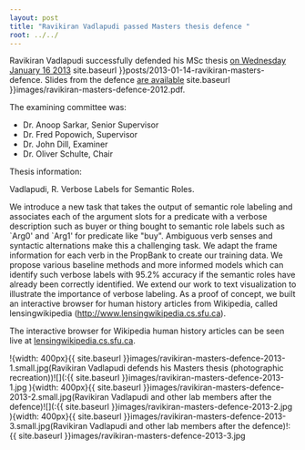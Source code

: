 ```yaml
---
layout: post
title: "Ravikiran Vadlapudi passed Masters thesis defence "
root: ../../
---
```


Ravikiran Vadlapudi successfully defended his MSc thesis [on Wednesday January 16 2013]({{) site.baseurl }}posts/2013-01-14-ravikiran-masters-defence. Slides from the defence [are available]({{) site.baseurl }}images/ravikiran-masters-defence-2012.pdf.

The examining committee was:

-   Dr. Anoop Sarkar, Senior Supervisor
-   Dr. Fred Popowich, Supervisor
-   Dr. John Dill, Examiner
-   Dr. Oliver Schulte, Chair

Thesis information:

Vadlapudi, R. Verbose Labels for Semantic Roles.

We introduce a new task that takes the output of semantic role labeling and associates each of the argument slots for a predicate with a verbose description such as buyer or thing bought to semantic role labels such as \`Arg0' and \`Arg1' for predicate like "buy". Ambiguous verb senses and syntactic alternations make this a challenging task. We adapt the frame information for each verb in the PropBank to create our training data. We propose various baseline methods and more informed models which can identify such verbose labels with 95.2% accuracy if the semantic roles have already been correctly identified. We extend our work to text visualization to illustrate the importance of verbose labeling. As a proof of concept, we built an interactive browser for human history articles from Wikipedia, called lensingwikipedia (http://www.lensingwikipedia.cs.sfu.ca).

The interactive browser for Wikipedia human history articles can be seen live at [lensingwikipedia.cs.sfu.ca](http://lensingwikipedia.cs.sfu.ca).

!{width: 400px}{{ site.baseurl }}images/ravikiran-masters-defence-2013-1.small.jpg(Ravikiran Vadlapudi defends his Masters thesis (photographic recreation))![](:{{ site.baseurl }}images/ravikiran-masters-defence-2013-1.jpg
){width: 400px}{{ site.baseurl }}images/ravikiran-masters-defence-2013-2.small.jpg(Ravikiran Vadlapudi and other lab members after the defence)![](:{{ site.baseurl }}images/ravikiran-masters-defence-2013-2.jpg
){width: 400px}{{ site.baseurl }}images/ravikiran-masters-defence-2013-3.small.jpg(Ravikiran Vadlapudi and other lab members after the defence)!:{{ site.baseurl }}images/ravikiran-masters-defence-2013-3.jpg
